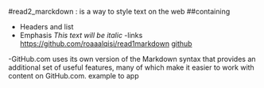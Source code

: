 #read2_marckdown 
: is a way to style text on the web
##containing
- Headers and list
- Emphasis
  *This text will be italic*
-links https://github.com/roaaalqisi/read1markdown
[github]()

-GitHub.com uses its own version of the Markdown syntax that provides an additional set of useful features, many of which make it easier to work with content on GitHub.com.
example to app 
